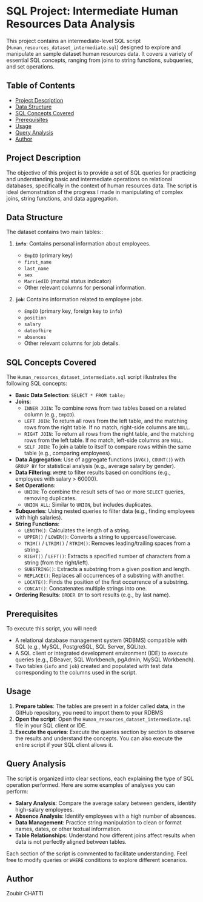# SQL Project: Intermediate Human Resources Data Analysis

This project contains an intermediate-level SQL script (`Human_resources_dataset_intermediate.sql`) designed to explore and manipulate an sample dataset human resources data. It covers a variety of essential SQL concepts, ranging from joins to string functions, subqueries, and set operations.

## Table of Contents

- [Project Description](#project-description)
- [Data Structure](#data-structure)
- [SQL Concepts Covered](#sql-concepts-covered)
- [Prerequisites](#prerequisites)
- [Usage](#usage)
- [Query Analysis](#query-analysis)
- [Author](#author)

## Project Description

The objective of this project is to provide a set of SQL queries for practicing and understanding basic and intermediate operations on relational databases, specifically in the context of human resources data. The script is ideal demonstration of the progress I made in manipulating of complex joins, string functions, and data aggregation.

## Data Structure

The dataset contains two main tables::

1.  **`info`**: Contains personal information about employees.
    -   `EmpID` (primary key)
    -   `first_name`
    -   `last_name`
    -   `sex`
    -   `MarriedID` (marital status indicator)
    -   Other relevant columns for personal information.

2.  **`job`**: Contains information related to employee jobs.
    -   `EmpID` (primary key, foreign key to `info`)
    -   `position`
    -   `salary`
    -   `dateofhire`
    -   `absences`
    -   Other relevant columns for job details.


## SQL Concepts Covered

The `Human_resources_dataset_intermediate.sql` script illustrates the following SQL concepts:

-   **Basic Data Selection**: `SELECT * FROM table;`
-   **Joins**:
    -   `INNER JOIN`: To combine rows from two tables based on a related column (e.g., `EmpID`).
    -   `LEFT JOIN`: To return all rows from the left table, and the matching rows from the right table. If no match, right-side columns are `NULL`.
    -   `RIGHT JOIN`: To return all rows from the right table, and the matching rows from the left table. If no match, left-side columns are `NULL`.
    -   `SELF JOIN`: To join a table to itself to compare rows within the same table (e.g., comparing employees).
-   **Data Aggregation**: Use of aggregate functions (`AVG()`, `COUNT()`) with `GROUP BY` for statistical analysis (e.g., average salary by gender).
-   **Data Filtering**: `WHERE` to filter results based on conditions (e.g., employees with salary > 60000).
-   **Set Operations**:
    -   `UNION`: To combine the result sets of two or more `SELECT` queries, removing duplicates.
    -   `UNION ALL`: Similar to `UNION`, but includes duplicates.
-   **Subqueries**: Using nested queries to filter data (e.g., finding employees with high salaries).
-   **String Functions**:
    -   `LENGTH()`: Calculates the length of a string.
    -   `UPPER()` / `LOWER()`: Converts a string to uppercase/lowercase.
    -   `TRIM()` / `LTRIM()` / `RTRIM()`: Removes leading/trailing spaces from a string.
    -   `RIGHT()` / `LEFT()`: Extracts a specified number of characters from a string (from the right/left).
    -   `SUBSTRING()`: Extracts a substring from a given position and length.
    -   `REPLACE()`: Replaces all occurrences of a substring with another.
    -   `LOCATE()`: Finds the position of the first occurrence of a substring.
    -   `CONCAT()`: Concatenates multiple strings into one.
-   **Ordering Results**: `ORDER BY` to sort results (e.g., by last name).

## Prerequisites

To execute this script, you will need:

-   A relational database management system (RDBMS) compatible with SQL (e.g., MySQL, PostgreSQL, SQL Server, SQLite).
-   A SQL client or integrated development environment (IDE) to execute queries (e.g., DBeaver, SQL Workbench, pgAdmin, MySQL Workbench).
-   Two tables (`info` and `job`) created and populated with test data corresponding to the columns used in the script.

## Usage

1.  **Prepare tables**: The tables are present in a folder called **data**, in the GitHub repository, you need to import them to your RDBMS
2.  **Open the script**: Open the `Human_resources_dataset_intermediate.sql` file in your SQL client or IDE.
3.  **Execute the queries**: Execute the queries section by section to observe the results and understand the concepts. You can also execute the entire script if your SQL client allows it.

## Query Analysis

The script is organized into clear sections, each explaining the type of SQL operation performed. Here are some examples of analyses you can perform:

-   **Salary Analysis**: Compare the average salary between genders, identify high-salary employees.
-   **Absence Analysis**: Identify employees with a high number of absences.
-   **Data Management**: Practice string manipulation to clean or format names, dates, or other textual information.
-   **Table Relationships**: Understand how different joins affect results when data is not perfectly aligned between tables.

Each section of the script is commented to facilitate understanding. Feel free to modify queries or `WHERE` conditions to explore different scenarios.

## Author

Zoubir CHATTI

